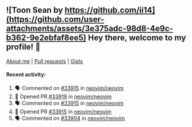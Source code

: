 ## ![Toon Sean by https://github.com/ii14](https://github.com/user-attachments/assets/3e375adc-98d8-4e9c-b362-9e2ebfaf8ee5) Hey there, welcome to my profile! 👋

[About me](https://seandewar.github.io/)
 | [Pull requests](https://github.com/search?p=1&q=author%3Aseandewar+is%3Apr)
 | [Gists](https://gist.github.com/seandewar)

#### Recent activity:

<!--START_SECTION:activity-->
1. 🗣 Commented on [#33915](https://github.com/neovim/neovim/pull/33915#issuecomment-2864918502) in [neovim/neovim](https://github.com/neovim/neovim)
2. 💪 Opened PR [#33919](https://github.com/neovim/neovim/pull/33919) in [neovim/neovim](https://github.com/neovim/neovim)
3. 🗣 Commented on [#33915](https://github.com/neovim/neovim/pull/33915#issuecomment-2864102948) in [neovim/neovim](https://github.com/neovim/neovim)
4. 💪 Opened PR [#33915](https://github.com/neovim/neovim/pull/33915) in [neovim/neovim](https://github.com/neovim/neovim)
5. 🗣 Commented on [#33904](https://github.com/neovim/neovim/pull/33904#issuecomment-2863715453) in [neovim/neovim](https://github.com/neovim/neovim)
<!--END_SECTION:activity-->
